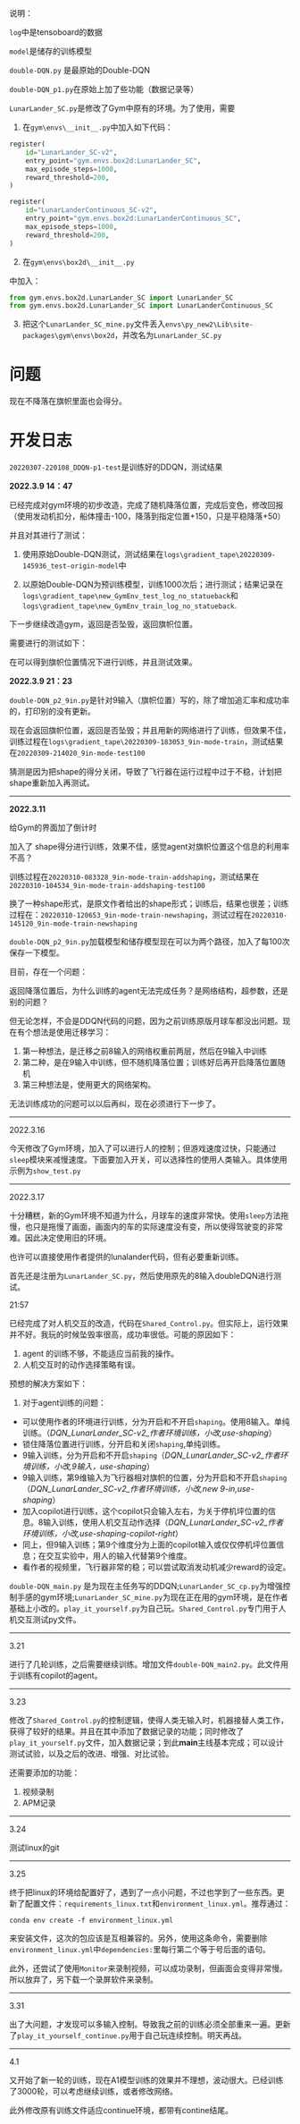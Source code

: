 说明：

`log`中是tensoboard的数据

`model`是储存的训练模型

`double-DQN.py` 是最原始的Double-DQN

`double-DQN_p1.py`在原始上加了些功能（数据记录等）

`LunarLander_SC.py`是修改了Gym中原有的环境。为了使用，需要

1. 在`gym\envs\__init__.py`中加入如下代码：

```python
register(
    id="LunarLander_SC-v2",
    entry_point="gym.envs.box2d:LunarLander_SC",
    max_episode_steps=1000,
    reward_threshold=200,
)

register(
    id="LunarLanderContinuous_SC-v2",
    entry_point="gym.envs.box2d:LunarLanderContinuous_SC",
    max_episode_steps=1000,
    reward_threshold=200,
)
```

2. 在`gym\envs\box2d\__init__.py`

中加入：

```python
from gym.envs.box2d.LunarLander_SC import LunarLander_SC
from gym.envs.box2d.LunarLander_SC import LunarLanderContinuous_SC
```

3. 把这个`LunarLander_SC_mine.py`文件丢入`envs\py_new2\Lib\site-packages\gym\envs\box2d`，并改名为`LunarLander_SC.py`

# 问题

现在不降落在旗帜里面也会得分。

# 开发日志

`20220307-220108_DDQN-p1-test`是训练好的DDQN，测试结果

**2022.3.9 14：47**

已经完成对gym环境的初步改造，完成了随机降落位置，完成后变色，修改回报（使用发动机扣分，船体撞击-100，降落到指定位置+150，只是平稳降落+50）

并且对其进行了测试：

1. 使用原始Double-DQN测试，测试结果在`logs\gradient_tape\20220309-145936_test-origin-model`中

2. 以原始Double-DQN为预训练模型，训练1000次后；进行测试；结果记录在`logs\gradient_tape\new_GymEnv_test_log_no_statueback`和`logs\gradient_tape\new_GymEnv_train_log_no_statueback`.

下一步继续改造gym，返回是否坠毁，返回旗帜位置。

需要进行的测试如下：

在可以得到旗帜位置情况下进行训练，并且测试效果。

**2022.3.9 21：23**

`double-DQN_p2_9in.py`是针对9输入（旗帜位置）写的，除了增加追汇率和成功率的，打印别的没有更新。

现在会返回旗帜位置，返回是否坠毁；并且用新的网络进行了训练，但效果不佳，训练过程在`logs\gradient_tape\20220309-183053_9in-mode-train`，测试结果在`20220309-214020_9in-mode-test100`

猜测是因为把shape的得分关闭，导致了飞行器在运行过程中过于不稳，计划把shape重新加入再测试。

---



**2022.3.11**

给Gym的界面加了倒计时

加入了 shape得分进行训练，效果不佳，感觉agent对旗帜位置这个信息的利用率不高？

训练过程在`20220310-083328_9in-mode-train-addshaping`，测试结果在`20220310-104534_9in-mode-train-addshaping-test100`

换了一种shape形式，是原文作者给出的shape形式；训练后，结果也很差；训练过程在：`20220310-120653_9in-mode-train-newshaping`，测试过程在`20220310-145120_9in-mode-train-newshaping`

`double-DQN_p2_9in.py`加载模型和储存模型现在可以为两个路径，加入了每100次保存一下模型。

目前，存在一个问题：

返回降落位置后，为什么训练的agent无法完成任务？是网络结构，超参数，还是别的问题？

但无论怎样，不会是DDQN代码的问题，因为之前训练原版月球车都没出问题。现在有个想法是使用迁移学习：

1. 第一种想法，是迁移之前8输入的网络权重前两层，然后在9输入中训练
2. 第二种，是在9输入中训练，但不随机降落位置；训练好后再开启降落位置随机
3. 第三种想法是，使用更大的网络架构。

无法训练成功的问题可以以后再纠，现在必须进行下一步了。

---



2022.3.16

今天修改了Gym环境，加入了可以进行人的控制；但游戏速度过快，只能通过`sleep`模块来减慢速度。下面要加入开关，可以选择性的使用人类输入。具体使用示例为`show_test.py`

---



2022.3.17

十分糟糕，新的Gym环境不知道为什么，月球车的速度非常快。使用`sleep`方法拖慢，也只是拖慢了画面，画面内的车的实际速度没有变，所以使得驾驶变的非常难。因此决定使用旧的环境。

也许可以直接使用作者提供的lunalander代码，但有必要重新训练。

首先还是注册为`LunarLander_SC.py`，然后使用原先的8输入doubleDQN进行测试。

21:57

已经完成了对人机交互的改造，代码在`Shared_Control.py`。但实际上，运行效果并不好。我玩的时候坠毁率很高，成功率很低。可能的原因如下：

1. agent 的训练不够，不能适应当前我的操作。
2. 人机交互时的动作选择策略有误。

预想的解决方案如下：

1. 对于agent训练的问题：

- 可以使用作者的环境进行训练，分为开启和不开启`shaping`。使用8输入。单纯训练。（*DQN_LunarLander_SC-v2_作者环境训练，小改,use-shaping*）
- 锁住降落位置进行训练，分开启和关闭`shaping`,单纯训练。
- 9输入训练，分为开启和不开启`shaping`（*DQN_LunarLander_SC-v2_作者环境训练，小改,9输入，use-shaping*）
- 9输入训练，第9维输入为飞行器相对旗帜的位置，分为开启和不开启`shaping`（*DQN_LunarLander_SC-v2_作者环境训练，小改,new 9-in,use-shaping*）
- 加入copilot进行训练，这个copilot只会输入左右，为关于停机坪位置的信息。8输入训练，使用人机交互动作选择（*DQN_LunarLander_SC-v2_作者环境训练，小改,use-shaping-copilot-right*）
- 同上，但9输入训练；第9个维度分为上面的copilot输入或仅仅停机坪位置信息；在交互实验中，用人的输入代替第9个维度。
- 看作者的视频里，飞行器非常的稳；可以尝试取消发动机减少reward的设定。

`double-DQN_main.py` 是为现在主任务写的DDQN;`LunarLander_SC_cp.py`为增强控制手感的gym环境;`LunarLander_SC_mine.py`为现在正在用的gym环境，是在作者基础上小改的。`play_it_yourself.py`为自己玩。`Shared_Control.py`专门用于人机交互测试py文件。

---



3.21

进行了几轮训练，之后需要继续训练。增加文件`double-DQN_main2.py`。此文件用于训练有copilot的agent。

---



3.23

修改了`Shared_Control.py`的控制逻辑，使得人类无输入时，机器接替人类工作，获得了较好的结果。并且在其中添加了数据记录的功能；同时修改了`play_it_yourself.py`文件，加入数据记录；到此**main**主线基本完成；可以设计测试试验，以及之后的改进、增强、对比试验。

还需要添加的功能：

1. 视频录制
2. APM记录

---



3.24

测试linux的git

---



3.25

终于把linux的环境给配置好了，遇到了一点小问题，不过也学到了一些东西。更新了配置文件：`requirements_linux.txt`和`environment_linux.yml`。推荐通过：

```
conda env create -f environment_linux.yml
```

来安装文件，这次的包应该是互相兼容的。另外，使用这条命令，需要删除`environment_linux.yml`中`dependencies:`里每行第二个等于号后面的语句。

此外，还尝试了使用`Monitor`来录制视频，可以成功录制，但画面会变得非常慢。所以放弃了，另下载一个录屏软件来录制。

---

3.31

出了大问题，才发现可以多输入控制。导致我之前的训练必须全部重来一遍。更新了`play_it_yourself_continue.py`用于自己玩连续控制。明天再战。

---

4.1

又开始了新一轮的训练，现在A1模型训练的效果并不理想，波动很大。已经训练了3000轮，可以考虑继续训练，或者修改网络。

此外修改原有训练文件适应continue环境，都带有contine结尾。
